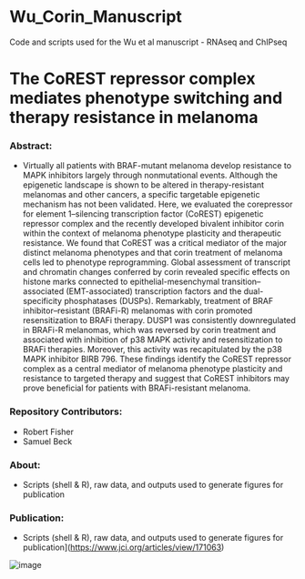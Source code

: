 # Wu_Corin_Manuscript
Code and scripts used for the Wu et al manuscript  - RNAseq and ChIPseq 

# The CoREST repressor complex mediates phenotype switching and therapy resistance in melanoma

### Abstract:
  - Virtually all patients with BRAF-mutant melanoma develop resistance to MAPK inhibitors largely through nonmutational events. Although the epigenetic landscape is shown to be altered in therapy-resistant melanomas and other cancers, a specific targetable epigenetic mechanism has not been validated. Here, we evaluated the corepressor for element 1–silencing transcription factor (CoREST) epigenetic repressor complex and the recently developed bivalent inhibitor corin within the context of melanoma phenotype plasticity and therapeutic resistance. We found that CoREST was a critical mediator of the major distinct melanoma phenotypes and that corin treatment of melanoma cells led to phenotype reprogramming. Global assessment of transcript and chromatin changes conferred by corin revealed specific effects on histone marks connected to epithelial-mesenchymal transition–associated (EMT-associated) transcription factors and the dual-specificity phosphatases (DUSPs). Remarkably, treatment of BRAF inhibitor–resistant (BRAFi-R) melanomas with corin promoted resensitization to BRAFi therapy. DUSP1 was consistently downregulated in BRAFi-R melanomas, which was reversed by corin treatment and associated with inhibition of p38 MAPK activity and resensitization to BRAFi therapies. Moreover, this activity was recapitulated by the p38 MAPK inhibitor BIRB 796. These findings identify the CoREST repressor complex as a central mediator of melanoma phenotype plasticity and resistance to targeted therapy and suggest that CoREST inhibitors may prove beneficial for patients with BRAFi-resistant melanoma.

### Repository Contributors:
  - Robert Fisher
  - Samuel Beck

### About:
  - Scripts (shell & R), raw data, and outputs used to generate figures for publication

### Publication:
  - Scripts (shell & R), raw data, and outputs used to generate figures for publication](https://www.jci.org/articles/view/171063)

![image](https://github.com/user-attachments/assets/e0e27f81-a3bf-4e80-86a2-80011675dfb6)
